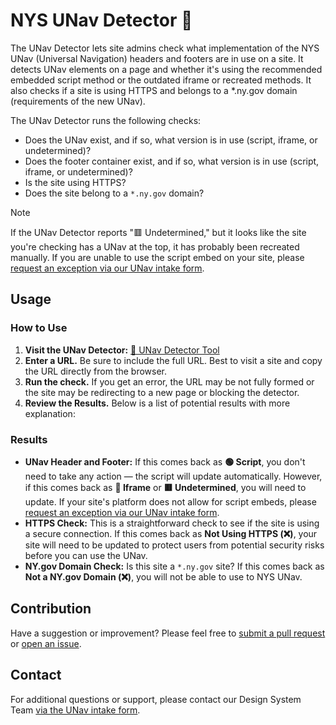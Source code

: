 # NYS UNav Detector 🚀

The UNav Detector lets site admins check what implementation of the NYS UNav (Universal Navigation) headers and footers are in use on a site. It detects UNav elements on a page and whether it's using the recommended embedded script method or the outdated iframe or recreated methods. It also checks if a site is using HTTPS and belongs to a *.ny.gov domain (requirements of the new UNav).

The UNav Detector runs the following checks:

- Does the UNav exist, and if so, what version is in use (script, iframe, or undetermined)?
- Does the footer container exist, and if so, what version is in use (script, iframe, or undetermined)?
- Is the site using HTTPS?
- Does the site belong to a `*.ny.gov` domain?

> [!NOTE] 
> If the UNav Detector reports "🟥 Undetermined," but it looks like the site you're checking has a UNav at the top, it has probably been recreated manually. If you are unable to use the script embed on your site, please [request an exception via our UNav intake form](https://bit.ly/unav-intake).

## Usage

### How to Use

1. **Visit the UNav Detector:** [🔎 UNav Detector Tool](https://its-hcd.github.io/unav-detector/)
2. **Enter a URL.** Be sure to include the full URL. Best to visit a site and copy the URL directly from the browser. 
3. **Run the check.** If you get an error, the URL may be not fully formed or the site may be redirecting to a new page or blocking the detector.
4. **Review the Results.** Below is a list of potential results with more explanation:

### Results

- **UNav Header and Footer:** If this comes back as **🟢 Script**, you don't need to take any action — the script will update automatically. However, if this comes back as **🔷 Iframe** or **🟥 Undetermined**, you will need to update. If your site's platform does not allow for script embeds, please [request an exception via our UNav intake form](https://bit.ly/unav-intake).
- **HTTPS Check:** This is a straightforward check to see if the site is using a secure connection. If this comes back as **Not Using HTTPS (❌)**, your site will need to be updated to protect users from potential security risks before you can use the UNav.
- **NY.gov Domain Check:** Is this site a `*.ny.gov` site? If this comes back as **Not a NY.gov Domain (❌)**, you will not be able to use to NYS UNav.

## Contribution

Have a suggestion or improvement? Please feel free to [submit a pull request](https://github.com/ITS-HCD/unav-detector/pulls) or [open an issue](https://github.com/ITS-HCD/unav-detector/issues).

## Contact

For additional questions or support, please contact our Design System Team [via the UNav intake form](https://bit.ly/unav-intake).
